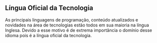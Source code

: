 ## Língua Oficial da Tecnologia

As principais linguagens de programação, conteúdo atualizados e novidades na área de tecnologias estão todos em sua maioria na língua Inglesa. Devido a esse motivo é de extrema importância o domínio desse idioma pois é a língua oficial da tecnologia.

